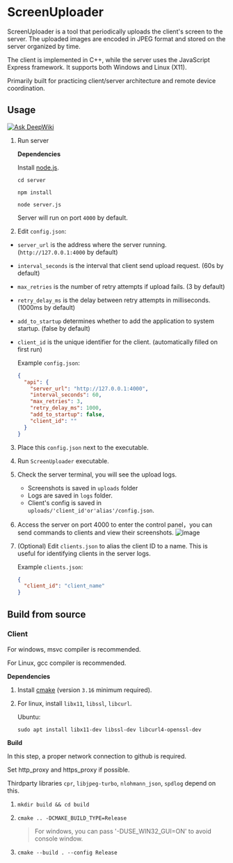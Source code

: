 # ScreenUploader

ScreenUploader is a tool that periodically uploads the client's screen to the server. The uploaded images are encoded in JPEG format and stored on the server organized by time.

The client is implemented in C++, while the server uses the JavaScript Express framework. It supports both Windows and Linux (X11).

Primarily built for practicing client/server architecture and remote device coordination.



## Usage
[![Ask DeepWiki](https://deepwiki.com/badge.svg)](https://deepwiki.com/yuzujr/ScreenUploader)
1. Run server

   **Dependencies**

   Install [node.js](https://nodejs.org/).

   `cd server`

   `npm install`

   `node server.js`

   Server will run on port `4000` by default.

2. Edit `config.json`:

- `server_url` is the address where the server running. (`http://127.0.0.1:4000` by default)
- `interval_seconds` is the interval that client send upload request. (60s by default)
- `max_retries` is the number of retry attempts if upload fails. (3 by default)
- `retry_delay_ms` is the delay between retry attempts in milliseconds. (1000ms by default)
- `add_to_startup` determines whether to add the application to system startup. (false by default)
- `client_id` is the unique identifier for the client. (automatically filled on first run)

   Example `config.json`:
   ```json
   {
     "api": {
       "server_url": "http://127.0.0.1:4000",
       "interval_seconds": 60,
       "max_retries": 3,
       "retry_delay_ms": 1000,
       "add_to_startup": false,
       "client_id": ""
     }
   }
   ```

3. Place this `config.json` next to the executable.

4. Run `ScreenUploader` executable.

5. Check the server terminal, you will see the upload logs.
   - Screenshots is saved in `uploads` folder
   - Logs are saved in `logs` folder.
   - Client's config is saved in `uploads/'client_id'or'alias'/config.json`.

6. Access the server on port 4000 to enter the control panel，you can send commands to clients and view their screenshots.
   ![image](https://github.com/user-attachments/assets/f273fe8f-3650-4c3a-b564-bc78b01b77ca)


8. (Optional) Edit `clients.json` to alias the client ID to a name. This is useful for identifying clients in the server logs.

   Example `clients.json`:
   ```json
   {
     "client_id": "client_name"
   }
   ```



## Build from source

### Client

For windows, msvc compiler is recommended.

For Linux, gcc compiler is recommended.

**Dependencies**

1. Install [cmake](https://cmake.org/download/) (version `3.16` minimum required).

2. For linux, install `libx11`, `libssl`, `libcurl`.

   Ubuntu:

   `sudo apt install libx11-dev libssl-dev libcurl4-openssl-dev`

**Build**

In this step, a proper network connection to github is required.

Set http_proxy and https_proxy if possible.

Thirdparty libraries `cpr`, `libjpeg-turbo`, `nlohmann_json`, `spdlog` depend on this.

1. `mkdir build && cd build`

2. `cmake .. -DCMAKE_BUILD_TYPE=Release`
   
   > For windows, you can pass '-DUSE_WIN32_GUI=ON' to avoid console window.
   
3. `cmake --build . --config Release`
